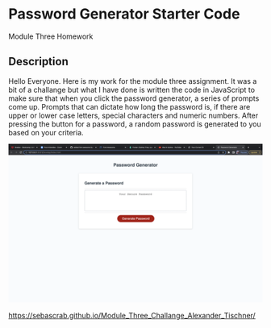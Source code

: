 # Password Generator Starter Code
Module Three Homework

## Description

Hello Everyone. Here is my work for the module three assignment. It was a bit of a challange but what I have done is written the code in JavaScript to make sure that
when you click the password generator, a series of prompts come up. Prompts that can dictate how long the password is, if there are upper or lower case letters, special characters
and numeric numbers. After pressing the button for a password, a random password is generated to you based on your criteria. 

![image of my password generator](assets/images/password-generator.png)

https://sebascrab.github.io/Module_Three_Challange_Alexander_Tischner/

